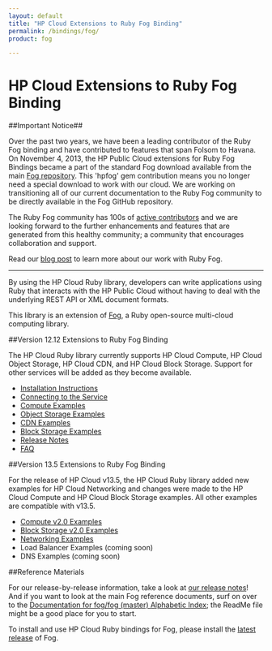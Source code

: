 ```yaml
---
layout: default
title: "HP Cloud Extensions to Ruby Fog Binding"
permalink: /bindings/fog/
product: fog

---
```

# HP Cloud Extensions to Ruby Fog Binding

##Important Notice##

Over the past two years, we have been a leading contributor of the Ruby Fog binding and have contributed to features that span Folsom to Havana. On November 4, 2013, the HP Public Cloud extensions for Ruby Fog Bindings became a part of the standard Fog download available from the main [Fog repository](https://github.com/fog/fog).  This 'hpfog' gem contribution means you no longer need a special download to work with our cloud. We are working on transitioning all of our current documentation to the Ruby Fog community to be directly available in the Fog GitHub repository.
 
The Ruby Fog community has 100s of [active contributors](https://github.com/fog/fog/graphs/contributors) and we are looking forward to the further enhancements and features that are generated from this healthy community; a community that encourages collaboration and support.
 
Read our [blog post](http://www.hpcloud.com/blog/releasing-ruby-bindings-wild) to learn more about our work with Ruby Fog.

_______________

By using the HP Cloud Ruby library, developers can write applications using Ruby that interacts with the HP Public Cloud without having to deal with the underlying REST API or XML document formats.

This library is an extension of [Fog](http://github.com/fog/fog), a Ruby open-source multi-cloud computing library. 

##Version 12.12 Extensions to Ruby Fog Binding

The HP Cloud Ruby library currently supports HP Cloud Compute, HP Cloud Object Storage, HP Cloud CDN, and HP Cloud Block Storage. Support for other services will be added as they become available.

* [Installation Instructions](/bindings/fog/install)
* [Connecting to the Service](/bindings/fog/connect)
* [Compute Examples](/bindings/fog/compute)
* [Object Storage Examples](/bindings/fog/object-storage)
* [CDN Examples](/bindings/fog/cdn)
* [Block Storage Examples](/bindings/fog/block-storage)
* [Release Notes](/bindings/fog/release-notes)
* [FAQ](/faq#RubyFogBindings)

##Version 13.5 Extensions to Ruby Fog Binding

For the release of HP Cloud v13.5, the HP Cloud Ruby library added new examples for HP Cloud Networking and changes were made to the HP Cloud Compute and HP Cloud Block Storage examples. All other examples are compatible with v13.5.

* [Compute v2.0 Examples](/v13/bindings/fog/compute)
* [Block Storage v2.0 Examples](/v13/bindings/fog/block-storage)
* [Networking Examples](/v13/bindings/fog/networking)
* Load Balancer Examples (coming soon)
* DNS Examples (coming soon)

##Reference Materials

For our release-by-release information, take a look at [our release notes](/bindings/fog/release-notes)!  And if you want to look at the main Fog reference documents, surf on over to the [Documentation for fog/fog (master) Alphabetic Index](http://rubydoc.info/github/fog/fog/frames/index); the ReadMe file might be a good place for you to start.

To install and use HP Cloud Ruby bindings for Fog, please install the [latest release](http://fog.io/) of Fog.

<!-- To help you out a bit, here are some articles on how to use the HP cloud Ruby Fog binding:

* [Using authentication caching](/bindings/fog/articles/authcache/) -->
